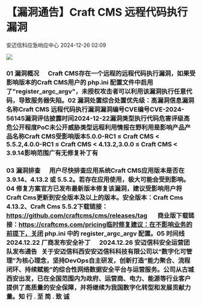 #  【漏洞通告】Craft CMS 远程代码执行漏洞   
 安迈信科应急响应中心   2024-12-26 02:09  
  
![](https://mmbiz.qpic.cn/mmbiz_png/tdibEPWdubQUgErMslSgzVibGKdSFkWPTbTgu83UTXdNYm7eOxRSmuNmOjUIxdicy73wTLufCMnbs6CAsc3uicJUcg/640?wx_fmt=png "")  
### 01 漏洞概况      Craft CMS存在一个远程的远程代码执行漏洞，如果受影响版本的Craft CMS用户的 php.ini 配置文件中启用了"register_argc_argv"，未授权攻击者可以利用该漏洞执行任意代码，导致服务器失陷。02 漏洞处置综合处置优先级：高漏洞信息漏洞名称Craft CMS 远程代码执行漏洞漏洞编号CVE编号CVE-2024-56145‍漏洞评估披露时间2024-12-22漏洞类型执行代码危害评级高危公开程度PoC未公开威胁类型远程利用情报在野利用是影响产品产品名称Craft CMS受影响版本5.0.0-RC1 ≤ Craft CMS < 5.5.2,4.0.0-RC1 ≤ Craft CMS < 4.13.2,3.0.0 ≤ Craft CMS < 3.9.14影响范围广有无修复补丁有  
### 03 漏洞排查      用户尽快排查应用系统Craft CMS应用版本是否在3.9.14、4.13.2 或 5.5.2。若存在应用使用，极大可能会受到影响。04 修复方案官方已发布最新版本修复该漏洞，建议受影响用户将Craft Cms更新到安全版本及以上的版本。安全版本：Craft Cms 4.13.2、Craft Cms 5.5.2下载链接：https://github.com/craftcms/cms/releases/tag       商业版下载链接：https://craftcms.com/pricing临时修复建议：在不影响业务的前提下，关闭 php.ini 中的 register_argc_argv 配置。05 时间线      2024.12.22 厂商发布安全补丁      2024.12.26 安迈信科安全运营团队发布通告   关于安迈信科西安安迈信科科技有限公司以“数字化可管理”为核心理念，坚持DevOps自主研发，创新打造“能力聚合、流程闭环、持续赋能”的综合性网络数据安全平台与运营服务。公司从古城西安出发，已在全国范围内为政府、运营商、电力、能源等行业客户提供了高质量的安全保障，并将继续为我国数字化转型和发展贡献力量。知 行 . 至 简 . 致 诚  
  
  
